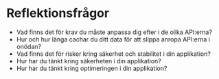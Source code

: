 # Reflektionsfrågor #

* Vad finns det för krav du måste anpassa dig efter i de olika API:erna?
* Hur och hur länga cachar du ditt data för att slippa anropa API:erna i onödan?
* Vad finns det för risker kring säkerhet och stabilitet i din applikation?
* Hur har du tänkt kring säkerheten i din applikation?
* Hur har du tänkt kring optimeringen i din applikation?
